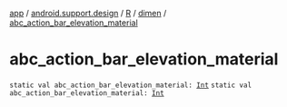 [app](../../../index.md) / [android.support.design](../../index.md) / [R](../index.md) / [dimen](index.md) / [abc_action_bar_elevation_material](./abc_action_bar_elevation_material.md)

# abc_action_bar_elevation_material

`static val abc_action_bar_elevation_material: `[`Int`](https://kotlinlang.org/api/latest/jvm/stdlib/kotlin/-int/index.html)
`static val abc_action_bar_elevation_material: `[`Int`](https://kotlinlang.org/api/latest/jvm/stdlib/kotlin/-int/index.html)